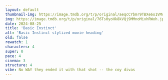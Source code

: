 ```yaml
---
layout: default
thumbnail-img: https://image.tmdb.org/t/p/original/aeqcCYbmr9TBXe6o1VMqHZU55G5.png
img: https://image.tmdb.org/t/p/original/76Ts0yoHk8kVQj9MMnoMixhRWoh.jpg
date: 2024-08-25
title: 'Basic Instinct'
alt: 'Basic Instinct stylized movie heading'
old: false
rewatch: 1
characters: 4
super: 0
pace: 4
cinema: 3
structure: 4
vibe: No WAY they ended it with that shot -- the coy divas
---
```

